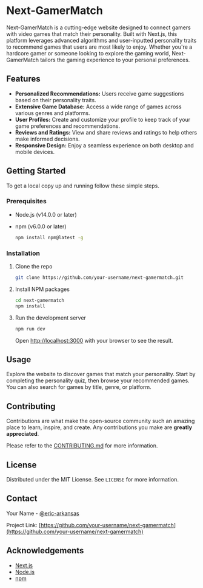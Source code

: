 # Next-GamerMatch

Next-GamerMatch is a cutting-edge website designed to connect gamers with video games that match their personality. Built with Next.js, this platform leverages advanced algorithms and user-inputted personality traits to recommend games that users are most likely to enjoy. Whether you're a hardcore gamer or someone looking to explore the gaming world, Next-GamerMatch tailors the gaming experience to your personal preferences.

## Features

- **Personalized Recommendations:** Users receive game suggestions based on their personality traits.
- **Extensive Game Database:** Access a wide range of games across various genres and platforms.
- **User Profiles:** Create and customize your profile to keep track of your game preferences and recommendations.
- **Reviews and Ratings:** View and share reviews and ratings to help others make informed decisions.
- **Responsive Design:** Enjoy a seamless experience on both desktop and mobile devices.

## Getting Started

To get a local copy up and running follow these simple steps.

### Prerequisites

- Node.js (v14.0.0 or later)
- npm (v6.0.0 or later)

  ```sh
  npm install npm@latest -g
  ```

### Installation

1. Clone the repo

   ```sh
   git clone https://github.com/your-username/next-gamermatch.git
   ```

2. Install NPM packages

   ```sh
   cd next-gamermatch
   npm install
   ```

3. Run the development server

   ```sh
   npm run dev
   ```

   Open [http://localhost:3000](http://localhost:3000) with your browser to see the result.

## Usage

Explore the website to discover games that match your personality. Start by completing the personality quiz, then browse your recommended games. You can also search for games by title, genre, or platform.

## Contributing

Contributions are what make the open-source community such an amazing place to learn, inspire, and create. Any contributions you make are **greatly appreciated**.

Please refer to the [CONTRIBUTING.md](CONTRIBUTING.md) for more information.

## License

Distributed under the MIT License. See `LICENSE` for more information.

## Contact

Your Name - [@eric-arkansas](https://twitter.com/eric-arkansas)

Project Link: [https://github.com/your-username/next-gamermatch](https://github.com/your-username/next-gamermatch)

## Acknowledgements

- [Next.js](https://nextjs.org/)
- [Node.js](https://nodejs.org/)
- [npm](https://npmjs.com/)
